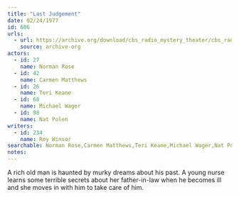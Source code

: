 ```yaml
---
title: "Last Judgement"
date: 02/24/1977
id: 606
urls: 
  - url: https://archive.org/download/cbs_radio_mystery_theater/cbs_radio_mystery_theater-0601-0650.zip/cbs_radio_mystery_theater-0601-0650%2Fcbsrmt_0606_last_judgement.mp3
    source: archive-org
actors:  
  - id: 27
    name: Norman Rose  
  - id: 42
    name: Carmen Matthews  
  - id: 26
    name: Teri Keane  
  - id: 68
    name: Michael Wager  
  - id: 98
    name: Nat Polen
writers:  
  - id: 234
    name: Roy Winsor
searchable: Norman Rose,Carmen Matthews,Teri Keane,Michael Wager,Nat Polen Roy Winsor
notes:  
---
```

A rich old man is haunted by murky dreams about his past. A young nurse learns some terrible secrets about her father-in-law when he becomes ill and she moves in with him to take care of him.
